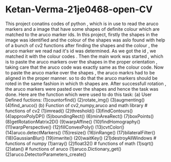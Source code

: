 # Ketan-Verma-21je0468-open-CV
This project conatins codes of python , which is in use to read the aruco markers and a image  that have some shapes of definite colour which are matched to the aruco marker ids.
In this project, firstly the shapes in the image was identified and the colour of the shapes was aslo found with help of a bunch of cv2 functions
after finding the shapes and the colour , the aruco marker we read nad it's id was determined.
As we got the id , we matched it with the colour codes .
Then the main work was started , which is to paste the aruco markers over the shapes in the proper orientation , taking care that the aruco code was exactly same as the colour code.
Now to paste the aruco marke over the shapes , the aruco markrs had to be aligned in the proper manner. so to do that the aruco markers should be roted in the same fashion in which th shapes are.
After successfull rotation , the aruco markers were pasted over the shapes and hence the task was done.
Here are the function which were used to do this task:
(a) User Defined fuctions:
    (1)countorfind()
    (2)rotate_img()
    (3)augmenting()
    (4)find_aruco()
(b) Function of cv2,numpy,aruco and  math library
     # functions of cv2
    (1)imread()
    (2)threshold()
    (3)findContours()
    (4)approxPolyDP()
    (5)boundingRect()
    (6)minAreaRect()
    (7)boxPoints()
    (8)getRotationMatrix2D()
    (9)warpAffine()
    (10)findHomography()
    (11)warpPerspective()
    (12)fillConvexPoly()
    (13)cvtColor()
    (14)aruco.detectMarkers()
    (15)resize()
    (16)inRange()
    (17)bilateralFilter()
    (18)GaussianBlur()
    (19)imwrite()
    (20)waitKey()
    (21)destroyAllWindows
    # functions of numpy 
    (1)array()
    (2)float32()
    # functions of math
    (1)sqrt()
    (2)atan()
    # functions of aruco
    (1)aruco.Dictionary_get()
    (2)aruco.DetectorParameters_create()
    
